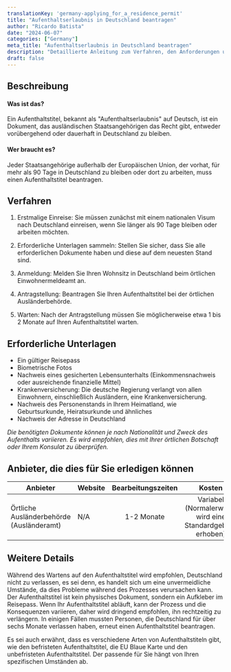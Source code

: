 ```yaml
---
translationKey: 'germany-applying_for_a_residence_permit'
title: "Aufenthaltserlaubnis in Deutschland beantragen"
author: "Ricardo Batista"
date: "2024-06-07"
categories: ["Germany"]
meta_title: "Aufenthaltserlaubnis in Deutschland beantragen"
description: "Detaillierte Anleitung zum Verfahren, den Anforderungen und zusätzlichen Schritten für die Beantragung einer Aufenthaltserlaubnis in Deutschland."
draft: false
---
```


## Beschreibung
#### Was ist das?
Ein Aufenthaltstitel, bekannt als "Aufenthaltserlaubnis" auf Deutsch, ist ein Dokument, das ausländischen Staatsangehörigen das Recht gibt, entweder vorübergehend oder dauerhaft in Deutschland zu bleiben. 

#### Wer braucht es?
Jeder Staatsangehörige außerhalb der Europäischen Union, der vorhat, für mehr als 90 Tage in Deutschland zu bleiben oder dort zu arbeiten, muss einen Aufenthaltstitel beantragen.

## Verfahren
1. Erstmalige Einreise: Sie müssen zunächst mit einem nationalen Visum nach Deutschland einreisen, wenn Sie länger als 90 Tage bleiben oder arbeiten möchten.

2. Erforderliche Unterlagen sammeln: Stellen Sie sicher, dass Sie alle erforderlichen Dokumente haben und diese auf dem neuesten Stand sind.

3. Anmeldung: Melden Sie Ihren Wohnsitz in Deutschland beim örtlichen Einwohnermeldeamt an.

4. Antragstellung: Beantragen Sie Ihren Aufenthaltstitel bei der örtlichen Ausländerbehörde.

5. Warten: Nach der Antragstellung müssen Sie möglicherweise etwa 1 bis 2 Monate auf Ihren Aufenthaltstitel warten.

## Erforderliche Unterlagen
- Ein gültiger Reisepass
- Biometrische Fotos
- Nachweis eines gesicherten Lebensunterhalts (Einkommensnachweis oder ausreichende finanzielle Mittel)
- Krankenversicherung: Die deutsche Regierung verlangt von allen Einwohnern, einschließlich Ausländern, eine Krankenversicherung.
- Nachweis des Personenstands in Ihrem Heimatland, wie Geburtsurkunde, Heiratsurkunde und ähnliches
- Nachweis der Adresse in Deutschland

*Die benötigten Dokumente können je nach Nationalität und Zweck des Aufenthalts variieren. Es wird empfohlen, dies mit Ihrer örtlichen Botschaft oder Ihrem Konsulat zu überprüfen.*

## Anbieter, die dies für Sie erledigen können

| Anbieter                                    |          Website           |     Bearbeitungszeiten    |       Kosten       |
| ------------------------------------------- | -------------------------- |   :-------------: | :-------------: |
| Örtliche Ausländerbehörde (Ausländeramt) |  N/A        |   1-2 Monate     | Variabel (Normalerweise wird eine Standardgebühr erhoben) |

## Weitere Details
Während des Wartens auf den Aufenthaltstitel wird empfohlen, Deutschland nicht zu verlassen, es sei denn, es handelt sich um eine unvermeidliche Umstände, da dies Probleme während des Prozesses verursachen kann. Der Aufenthaltstitel ist kein physisches Dokument, sondern ein Aufkleber im Reisepass. Wenn Ihr Aufenthaltstitel abläuft, kann der Prozess und die Konsequenzen variieren, daher wird dringend empfohlen, ihn rechtzeitig zu verlängern. In einigen Fällen mussten Personen, die Deutschland für über sechs Monate verlassen haben, erneut einen Aufenthaltstitel beantragen.

Es sei auch erwähnt, dass es verschiedene Arten von Aufenthaltstiteln gibt, wie den befristeten Aufenthaltstitel, die EU Blaue Karte und den unbefristeten Aufenthaltstitel. Der passende für Sie hängt von Ihren spezifischen Umständen ab.